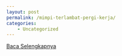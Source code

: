 ```yaml
---
layout: post
permalink: /mimpi-terlambat-pergi-kerja/
categories:
    - Uncategorized
---
```


[Baca Selengkapnya](/05)